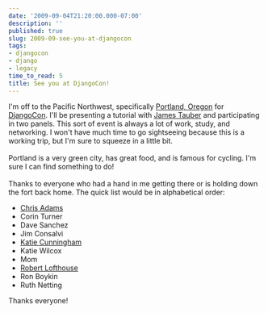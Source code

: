 ```yaml
---
date: '2009-09-04T21:20:00.000-07:00'
description: ''
published: true
slug: 2009-09-see-you-at-djangocon
tags:
- djangocon
- django
- legacy
time_to_read: 5
title: See you at DjangoCon!
---
```


I'm off to the Pacific Northwest, specifically <a href="http://en.wikipedia.org/wiki/Portland_Oregon">Portland, Oregon</a> for <a href="http://djangocon.org/">DjangoCon</a>. I'll be presenting a tutorial with <a href="http://jtauber.com/">James Tauber</a> and participating in two panels. This sort of event is always a lot of work, study, and networking. I won't have much time to go sightseeing because this is a working trip, but I'm sure to squeeze in a little bit.<br /><br />Portland is a very green city, has great food, and is famous for cycling. I'm sure I can find something to do!<br /><br />Thanks to everyone who had a hand in me getting there or is holding down the fort back home. The quick list would be in alphabetical order:<br /><ul><li><a href="http://improbable.org/chris">Chris Adams</a></li><li>Corin Turner</li><li>Dave Sanchez</li><li>Jim Consalvi<br /></li><li><a href="http://elephantangelchild.blogspot.com/">Katie Cunningham</a></li><li>Katie Wilcox<br /></li><li>Mom</li><li><a href="http://djangopeople.net/siudesign/">Robert Lofthouse</a></li><li>Ron Boykin</li><li>Ruth Netting </li></ul>Thanks everyone!